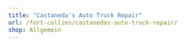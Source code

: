 ```yaml
---
title: "Castaneda's Auto Truck Repair"
url: /fort-collins/castanedas-auto-truck-repair/
shop: Allgemein
---
```

